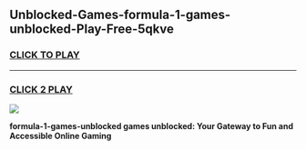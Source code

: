 
## Unblocked-Games-formula-1-games-unblocked-Play-Free-5qkve
<h3>
<a href="https://premium76.site?title=formula-1-games-unblocked&ref=24M">CLICK TO PLAY</a></h3>
<hr>

<h3>
<a href="https://premium76.site?title=formula-1-games-unblocked&ref=24M">CLICK 2 PLAY</a>
  
</h3>

<a href="https://premium76.site?title=formula-1-games-unblocked&ref=24M"><img src="https://clearcache.store/games.png"></a>


**formula-1-games-unblocked games unblocked: Your Gateway to Fun and Accessible Online Gaming**
